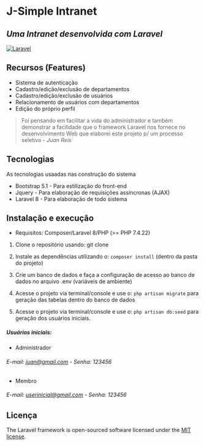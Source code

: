 # J-Simple Intranet
## _Uma Intranet desenvolvida com Laravel_

[![Laravel](https://raw.githubusercontent.com/laravel/art/master/logo-lockup/5%20SVG/2%20CMYK/1%20Full%20Color/laravel-logolockup-cmyk-red.svg)](https://laravel.com/)

## Recursos (Features)
- Sistema de autenticação 
- Cadastro/edição/exclusão de departamentos
- Cadastro/edição/exclusão de usuários
- Relacionamento de usuários com departamentos
- Edição do próprio perfil


> Foi pensando em facilitar a vida do administrador e também demonstrar a facilidade que o framework Laravel nos fornece no desenvolvimento Web que elaborei este projeto p/ um processo seletivo -
 _Juan Reis_

## Tecnologias

As tecnologias usaadas nas construção do sistema

- Bootstrap 5.1 - Para estilização do front-end
- Jquery - Para elaboração de requisições assíncronas (AJAX)
- Laravel 8 - Para elaboração de todo sistema

## Instalação e execução

- Requisitos: Composer/Laravel 8/PHP (>= PHP 7.4.22)
1. Clone o repositório usando: git clone

2. Instale as dependências utilizando o: `composer install` (dentro da pasta do projeto)

3. Crie um banco de dados e faça a configuração de acesso ao banco de dados no arquivo .env (variáveis de ambiente)

4. Acesse o projeto via terminal/console e use o: `php artisan migrate` para geração das tabelas dentro do banco de dados

5. Acesse o projeto via terminal/console e use o: `php artisan db:seed` para geração dos usuários iniciais.

##### Usuários iniciais:
- Administrador
###### E-mail: juan@gmail.com - Senha: 123456

- Membro
###### E-mail: userinicial@gmail.com - Senha: 123456

## Licença

The Laravel framework is open-sourced software licensed under the [MIT license](https://opensource.org/licenses/MIT).

